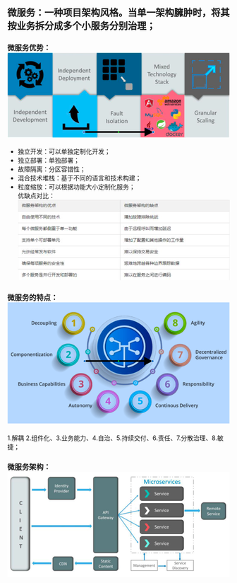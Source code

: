 ## 微服务：一种项目架构风格。当单一架构臃肿时，将其按业务拆分成多个小服务分别治理；

### 微服务优势：![img.png](img.png)  
- 独立开发：可以单独定制化开发；
- 独立部署：单独部署；
- 故障隔离：分区容错性；
- 混合技术堆栈：基于不同的语言和技术构建；
- 粒度缩放：可以根据功能大小定制化服务；  
优缺点对比：![img_4.png](img_4.png)  

### 微服务的特点：![img_1.png](img_1.png)
1.解耦 2.组件化、3.业务能力、4.自治、5.持续交付、6.责任、7.分散治理、8.敏捷；

### 微服务架构：![img_3.png](img_3.png)





